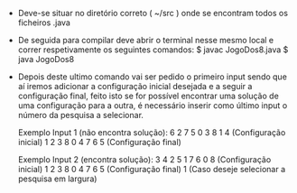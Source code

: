 - Deve-se situar no diretório correto ( ~/src ) onde se encontram todos os ficheiros .java

- De seguida para compilar deve abrir o terminal nesse mesmo local e correr respetivamente os seguintes comandos: 
	$ javac JogoDos8.java 
	$ java JogoDos8

- Depois deste ultimo comando vai ser pedido o primeiro input sendo que aí iremos adicionar a configuração inicial desejada e a seguir a configuração final, feito isto se for possível encontrar uma solução de uma configuração para a outra, é necessário inserir como último input o número da pesquisa a selecionar.

	Exemplo Input 1 (não encontra solução):
	6 2 7 5 0 3 8 1 4		(Configuração inicial)
	1 2 3 8 0 4 7 6 5		(Configuração final)


	Exemplo Input 2 (encontra solução):
	3 4 2 5 1 7 6 0 8		(Configuração inicial)
	1 2 3 8 0 4 7 6 5		(Configuração final)
	1				(Caso deseje selecionar a pesquisa em largura)
